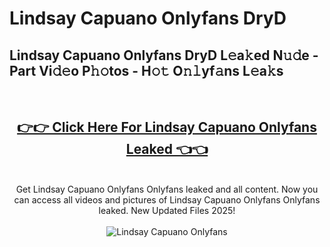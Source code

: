 # Lindsay Capuano Onlyfans DryD

<h2>Lindsay Capuano Onlyfans DryD  L𝚎a𝚔ed N𝚞𝚍e - Part Vi𝚍𝚎o P𝚑𝚘tos - H𝚘𝚝 O𝚗𝚕yf𝚊ns L𝚎a𝚔s</h2>
<br>
<div align="center">
<h2><a href="https://213.232.235.80/live/video.php?q=lindsay-capuano-onlyfans" rel="nofollow">👉👉 Click Here For Lindsay Capuano Onlyfans Leaked 👈👈</a></h2>

<br>
Get Lindsay Capuano Onlyfans Onlyfans leaked and all content. Now you can access all videos and pictures of Lindsay Capuano Onlyfans Onlyfans leaked. New Updated Files 2025!
<br>
<br>
<a href="https://213.232.235.80/live/video.php?q=lindsay-capuano-onlyfans" rel="nofollow" data-target="animated-image.originalLink"><img src="https://i.imgur.com/dJHk4Zq.gif" alt="Lindsay Capuano Onlyfans" style="max-width: 100%; display: inline-block;" data-target="animated-image.originalImage"></a>
</div>
<br>